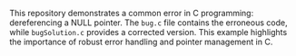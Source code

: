 This repository demonstrates a common error in C programming: dereferencing a NULL pointer.  The `bug.c` file contains the erroneous code, while `bugSolution.c` provides a corrected version.  This example highlights the importance of robust error handling and pointer management in C.